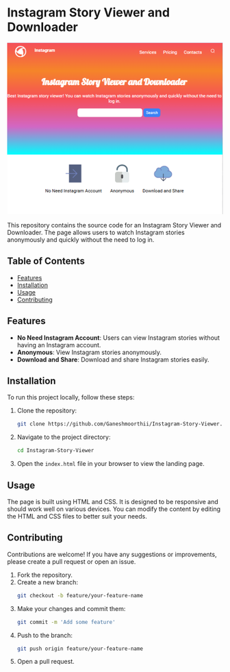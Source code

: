 # Instagram Story Viewer and Downloader

![Image Not Found](Screenshot%202024-06-21%20173329.png)

This repository contains the source code for an Instagram Story Viewer and Downloader. The page allows users to watch Instagram stories anonymously and quickly without the need to log in.

## Table of Contents

- [Features](#features)
- [Installation](#installation)
- [Usage](#usage)
- [Contributing](#contributing)

## Features

- **No Need Instagram Account**: Users can view Instagram stories without having an Instagram account.
- **Anonymous**: View Instagram stories anonymously.
- **Download and Share**: Download and share Instagram stories easily.

## Installation

To run this project locally, follow these steps:

1. Clone the repository:
    ```bash
    git clone https://github.com/Ganeshmoorthii/Instagram-Story-Viewer.git
    ```

2. Navigate to the project directory:
    ```bash
    cd Instagram-Story-Viewer
    ```

3. Open the `index.html` file in your browser to view the landing page.

## Usage

The page is built using HTML and CSS. It is designed to be responsive and should work well on various devices. You can modify the content by editing the HTML and CSS files to better suit your needs.

## Contributing

Contributions are welcome! If you have any suggestions or improvements, please create a pull request or open an issue.

1. Fork the repository.
2. Create a new branch:
    ```bash
    git checkout -b feature/your-feature-name
    ```
3. Make your changes and commit them:
    ```bash
    git commit -m 'Add some feature'
    ```
4. Push to the branch:
    ```bash
    git push origin feature/your-feature-name
    ```
5. Open a pull request.

